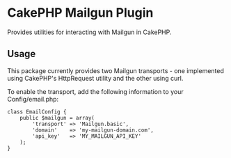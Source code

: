 CakePHP Mailgun Plugin
======================

Provides utilities for interacting with Mailgun in CakePHP.

Usage
-----
This package currently provides two Mailgun transports - one implemented using
CakePHP's HttpRequest utility and the other using curl.

To enable the transport, add the following information to your Config/email.php:

    class EmailConfig {
        public $mailgun = array(
            'transport' => 'Mailgun.basic',
            'domain'    => 'my-mailgun-domain.com',
            'api_key'   => 'MY_MAILGUN_API_KEY'
        );
    }

